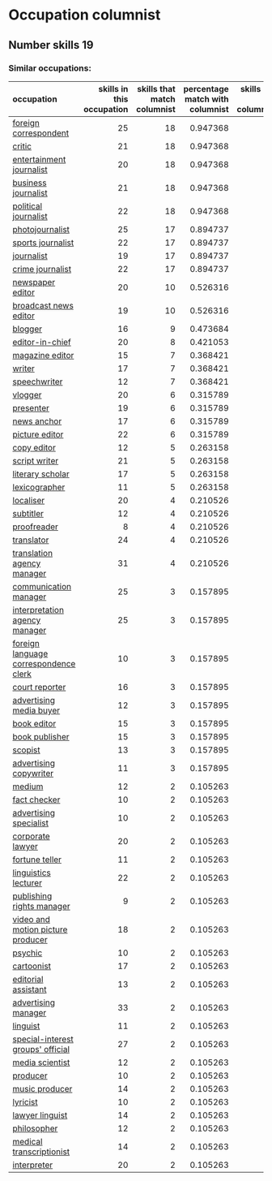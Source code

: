 # Occupation columnist
## Number skills 19
### Similar occupations:
| occupation                                                                        |   skills in this occupation |   skills that match columnist |   percentage match with columnist |   skills not in columnist |
|:----------------------------------------------------------------------------------|----------------------------:|------------------------------:|----------------------------------:|--------------------------:|
| [foreign correspondent](foreign_correspondent.md)                                 |                          25 |                            18 |                          0.947368 |                         7 |
| [critic](critic.md)                                                               |                          21 |                            18 |                          0.947368 |                         3 |
| [entertainment journalist](entertainment_journalist.md)                           |                          20 |                            18 |                          0.947368 |                         2 |
| [business journalist](business_journalist.md)                                     |                          21 |                            18 |                          0.947368 |                         3 |
| [political journalist](political_journalist.md)                                   |                          22 |                            18 |                          0.947368 |                         4 |
| [photojournalist](photojournalist.md)                                             |                          25 |                            17 |                          0.894737 |                         8 |
| [sports journalist](sports_journalist.md)                                         |                          22 |                            17 |                          0.894737 |                         5 |
| [journalist](journalist.md)                                                       |                          19 |                            17 |                          0.894737 |                         2 |
| [crime journalist](crime_journalist.md)                                           |                          22 |                            17 |                          0.894737 |                         5 |
| [newspaper editor](newspaper_editor.md)                                           |                          20 |                            10 |                          0.526316 |                        10 |
| [broadcast news editor](broadcast_news_editor.md)                                 |                          19 |                            10 |                          0.526316 |                         9 |
| [blogger](blogger.md)                                                             |                          16 |                             9 |                          0.473684 |                         7 |
| [editor-in-chief](editor-in-chief.md)                                             |                          20 |                             8 |                          0.421053 |                        12 |
| [magazine editor](magazine_editor.md)                                             |                          15 |                             7 |                          0.368421 |                         8 |
| [writer](writer.md)                                                               |                          17 |                             7 |                          0.368421 |                        10 |
| [speechwriter](speechwriter.md)                                                   |                          12 |                             7 |                          0.368421 |                         5 |
| [vlogger](vlogger.md)                                                             |                          20 |                             6 |                          0.315789 |                        14 |
| [presenter](presenter.md)                                                         |                          19 |                             6 |                          0.315789 |                        13 |
| [news anchor](news_anchor.md)                                                     |                          17 |                             6 |                          0.315789 |                        11 |
| [picture editor](picture_editor.md)                                               |                          22 |                             6 |                          0.315789 |                        16 |
| [copy editor](copy_editor.md)                                                     |                          12 |                             5 |                          0.263158 |                         7 |
| [script writer](script_writer.md)                                                 |                          21 |                             5 |                          0.263158 |                        16 |
| [literary scholar](literary_scholar.md)                                           |                          17 |                             5 |                          0.263158 |                        12 |
| [lexicographer](lexicographer.md)                                                 |                          11 |                             5 |                          0.263158 |                         6 |
| [localiser](localiser.md)                                                         |                          20 |                             4 |                          0.210526 |                        16 |
| [subtitler](subtitler.md)                                                         |                          12 |                             4 |                          0.210526 |                         8 |
| [proofreader](proofreader.md)                                                     |                           8 |                             4 |                          0.210526 |                         4 |
| [translator](translator.md)                                                       |                          24 |                             4 |                          0.210526 |                        20 |
| [translation agency manager](translation_agency_manager.md)                       |                          31 |                             4 |                          0.210526 |                        27 |
| [communication manager](communication_manager.md)                                 |                          25 |                             3 |                          0.157895 |                        22 |
| [interpretation agency manager](interpretation_agency_manager.md)                 |                          25 |                             3 |                          0.157895 |                        22 |
| [foreign language correspondence clerk](foreign_language_correspondence_clerk.md) |                          10 |                             3 |                          0.157895 |                         7 |
| [court reporter](court_reporter.md)                                               |                          16 |                             3 |                          0.157895 |                        13 |
| [advertising media buyer](advertising_media_buyer.md)                             |                          12 |                             3 |                          0.157895 |                         9 |
| [book editor](book_editor.md)                                                     |                          15 |                             3 |                          0.157895 |                        12 |
| [book publisher](book_publisher.md)                                               |                          15 |                             3 |                          0.157895 |                        12 |
| [scopist](scopist.md)                                                             |                          13 |                             3 |                          0.157895 |                        10 |
| [advertising copywriter](advertising_copywriter.md)                               |                          11 |                             3 |                          0.157895 |                         8 |
| [medium](medium.md)                                                               |                          12 |                             2 |                          0.105263 |                        10 |
| [fact checker](fact_checker.md)                                                   |                          10 |                             2 |                          0.105263 |                         8 |
| [advertising specialist](advertising_specialist.md)                               |                          10 |                             2 |                          0.105263 |                         8 |
| [corporate lawyer](corporate_lawyer.md)                                           |                          20 |                             2 |                          0.105263 |                        18 |
| [fortune teller](fortune_teller.md)                                               |                          11 |                             2 |                          0.105263 |                         9 |
| [linguistics lecturer](linguistics_lecturer.md)                                   |                          22 |                             2 |                          0.105263 |                        20 |
| [publishing rights manager](publishing_rights_manager.md)                         |                           9 |                             2 |                          0.105263 |                         7 |
| [video and motion picture producer](video_and_motion_picture_producer.md)         |                          18 |                             2 |                          0.105263 |                        16 |
| [psychic](psychic.md)                                                             |                          10 |                             2 |                          0.105263 |                         8 |
| [cartoonist](cartoonist.md)                                                       |                          17 |                             2 |                          0.105263 |                        15 |
| [editorial assistant](editorial_assistant.md)                                     |                          13 |                             2 |                          0.105263 |                        11 |
| [advertising manager](advertising_manager.md)                                     |                          33 |                             2 |                          0.105263 |                        31 |
| [linguist](linguist.md)                                                           |                          11 |                             2 |                          0.105263 |                         9 |
| [special-interest groups' official](special-interest_groups'_official.md)         |                          27 |                             2 |                          0.105263 |                        25 |
| [media scientist](media_scientist.md)                                             |                          12 |                             2 |                          0.105263 |                        10 |
| [producer](producer.md)                                                           |                          10 |                             2 |                          0.105263 |                         8 |
| [music producer](music_producer.md)                                               |                          14 |                             2 |                          0.105263 |                        12 |
| [lyricist](lyricist.md)                                                           |                          10 |                             2 |                          0.105263 |                         8 |
| [lawyer linguist](lawyer_linguist.md)                                             |                          14 |                             2 |                          0.105263 |                        12 |
| [philosopher](philosopher.md)                                                     |                          12 |                             2 |                          0.105263 |                        10 |
| [medical transcriptionist](medical_transcriptionist.md)                           |                          14 |                             2 |                          0.105263 |                        12 |
| [interpreter](interpreter.md)                                                     |                          20 |                             2 |                          0.105263 |                        18 |

